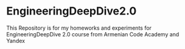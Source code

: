 # EngineeringDeepDive2.0

This Repository is for my homeworks and experiments for EngineeringDeepDive 2.0 course from Armenian Code Academy and Yandex
